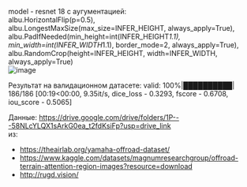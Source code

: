model - resnet 18 с аугументацией: \
 albu.HorizontalFlip(p=0.5), \
 albu.LongestMaxSize(max_size=INFER_HEIGHT, always_apply=True), \
 albu.PadIfNeeded(min_height=int(INFER_HEIGHT*1.1), min_width=int(INFER_WIDTH*1.1), border_mode=2, always_apply=True), \
 albu.RandomCrop(height=INFER_HEIGHT, width=INFER_WIDTH, always_apply=True) \
![image](https://github.com/user-attachments/assets/665cec27-655d-43f0-9bb8-bedb98da0a0f)

Результат на валидационном датасете: valid: 100%|██████████| 186/186 [00:19<00:00,  9.35it/s, dice_loss - 0.3293, fscore - 0.6708, iou_score - 0.5065]


Данные: https://drive.google.com/drive/folders/1P---58NLcYLQX1sArkG0ea_t2fdKsiFp?usp=drive_link \
 из:  
  - https://theairlab.org/yamaha-offroad-dataset/ 
  - https://www.kaggle.com/datasets/magnumresearchgroup/offroad-terrain-attention-region-images?resource=download 
  - http://rugd.vision/ 

